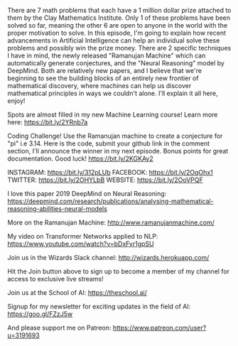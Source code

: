 There are 7 math problems that each have a 1 million dollar prize attached to them by the Clay Mathematics Institute. Only 1 of these problems have been solved so far, meaning the other 6 are open to anyone in the world with the proper motivation to solve. In this episode, I'm going to explain how recent advancements in Artificial Intelligence can help an individual solve these problems and possibly win the prize money. There are 2 specific techniques I have in mind, the newly released "Ramanujan Machine" which can automatically generate conjectures, and the "Neural Reasoning" model by DeepMind. Both are relatively new papers, and I believe that we're beginning to see the building blocks of an entirely new frontier of mathematical discovery, where machines can help us discover mathematical principles in ways we couldn't alone. I'll explain it all here, enjoy! 

Spots are almost filled in my new Machine Learning course! Learn more here:
https://bit.ly/2YRnb7a

Coding Challenge!
Use the Ramanujan machine to create a conjecture for "pi" i.e 3.14. Here is the code, submit your github link in the comment section, I'll announce the winner in my next episode. Bonus points for great documentation. Good luck!
https://bit.ly/2KGKAy2

INSTAGRAM: https://bit.ly/312pLUb
FACEBOOK: https://bit.ly/2OqOhx1
TWITTER: https://bit.ly/2OHYLbB
WEBSITE: https://bit.ly/2OoVPQF

I love this paper 2019 DeepMind on Neural Reasoning:
https://deepmind.com/research/publications/analysing-mathematical-reasoning-abilities-neural-models

More on the Ramanujan Machine:
http://www.ramanujanmachine.com/

My video on Transformer Networks applied to NLP:
https://www.youtube.com/watch?v=bDxFvr1gpSU

Join us in the Wizards Slack channel:
http://wizards.herokuapp.com/

Hit the Join button above to sign up to become a member of my channel for access to exclusive live streams!

Join us at the School of AI:
https://theschool.ai/

Signup for my newsletter for exciting updates in the field of AI:
https://goo.gl/FZzJ5w

And please support me on Patreon:
https://www.patreon.com/user?u=3191693